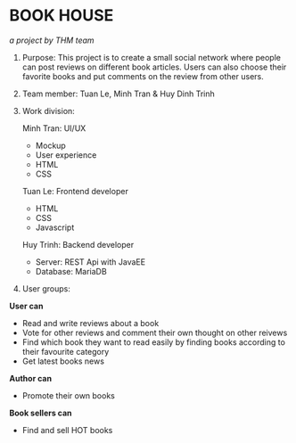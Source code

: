 # BOOK HOUSE

*a project by THM team*

1. Purpose: This project is to create a small social network where people can post reviews on different book articles. Users can also choose their favorite books and put comments on the review from other users.

2. Team member: Tuan Le, Minh Tran & Huy Dinh Trinh

3. Work division:

    Minh Tran: UI/UX
      - Mockup
      - User experience
      - HTML
      - CSS
      
    Tuan Le: Frontend developer
      - HTML
      - CSS
      - Javascript
      
    Huy Trinh: Backend developer
      - Server: REST Api with JavaEE
      - Database: MariaDB

4. User groups:

**User can**
- Read and write reviews about a book
- Vote for other reviews and comment their own thought on other reivews
- Find which book they want to read easily by finding books according to their favourite category 
- Get latest books news

**Author can**
- Promote their own books

**Book sellers can**
- Find and sell HOT books
